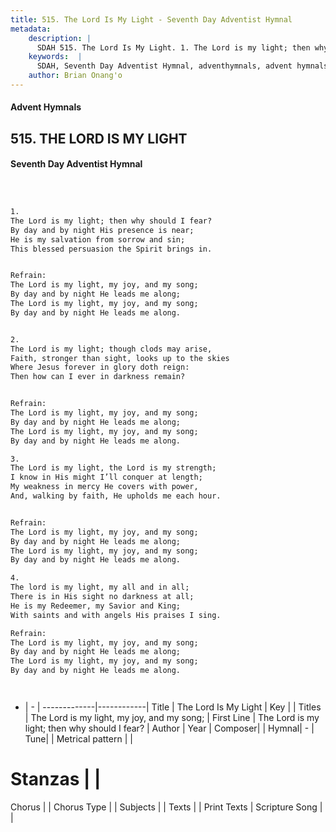 ```yaml
---
title: 515. The Lord Is My Light - Seventh Day Adventist Hymnal
metadata:
    description: |
      SDAH 515. The Lord Is My Light. 1. The Lord is my light; then why should I fear? By day and by night His presence is near; He is my salvation from sorrow and sin; This blessed persuasion the Spirit brings in. 
    keywords:  |
      SDAH, Seventh Day Adventist Hymnal, adventhymnals, advent hymnals, The Lord Is My Light, The Lord is my light; then why should I fear? ,The Lord is my light, my joy, and my song;
    author: Brian Onang'o
---
```


#### Advent Hymnals
## 515. THE LORD IS MY LIGHT
#### Seventh Day Adventist Hymnal

```txt



1.
The Lord is my light; then why should I fear?
By day and by night His presence is near;
He is my salvation from sorrow and sin;
This blessed persuasion the Spirit brings in.


Refrain:
The Lord is my light, my joy, and my song;
By day and by night He leads me along;
The Lord is my light, my joy, and my song;
By day and by night He leads me along.


2.
The Lord is my light; though clods may arise,
Faith, stronger than sight, looks up to the skies
Where Jesus forever in glory doth reign:
Then how can I ever in darkness remain?


Refrain:
The Lord is my light, my joy, and my song;
By day and by night He leads me along;
The Lord is my light, my joy, and my song;
By day and by night He leads me along.

3.
The Lord is my light, the Lord is my strength;
I know in His might I’ll conquer at length;
My weakness in mercy He covers with power,
And, walking by faith, He upholds me each hour.


Refrain:
The Lord is my light, my joy, and my song;
By day and by night He leads me along;
The Lord is my light, my joy, and my song;
By day and by night He leads me along.

4.
The lord is my light, my all and in all;
There is in His sight no darkness at all;
He is my Redeemer, my Savior and King;
With saints and with angels His praises I sing.

Refrain:
The Lord is my light, my joy, and my song;
By day and by night He leads me along;
The Lord is my light, my joy, and my song;
By day and by night He leads me along.




```

- |   -  |
-------------|------------|
Title | The Lord Is My Light |
Key |  |
Titles | The Lord is my light, my joy, and my song; |
First Line | The Lord is my light; then why should I fear? |
Author | 
Year | 
Composer|  |
Hymnal|  - |
Tune|  |
Metrical pattern | |
# Stanzas |  |
Chorus |  |
Chorus Type |  |
Subjects |  |
Texts |  |
Print Texts | 
Scripture Song |  |
  
